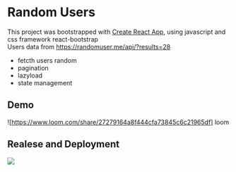 # Random Users

This project was bootstrapped with [Create React App](https://github.com/facebook/create-react-app), using javascript and css framework react-bootstrap </br>
Users data from https://randomuser.me/api/?results=28
<ul>
  <li>fetcth users random</li>
  <li>pagination</li>
  <li>lazyload</li>
  <li>state management</li>
 </ul> 

## Demo
![https://www.loom.com/share/27279164a8f444cfa73845c6c21965df] loom

## Realese and Deployment
<a href="http://54.161.131.245:4441/">
  <img src="https://img.shields.io/badge/http%3A%2F%2F54.236.193.171%3A4441-gadjian-green"/>
</a>
 
